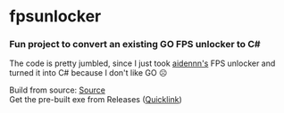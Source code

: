 # fpsunlocker
### Fun project to convert an existing GO FPS unlocker to C#

The code is pretty jumbled, since I just took [aidennn's](https://v3rmillion.net/member.php?action=profile&uid=2554539) FPS unlocker and turned it into C# because I don't like GO ☹️

Build from source: [Source](/source.cs)  
Get the pre-built exe from Releases ([Quicklink](https://github.com/InfernoKarl/fpsunlocker/releases/download/v1/RBXFPSUNLOCKER.rar))
